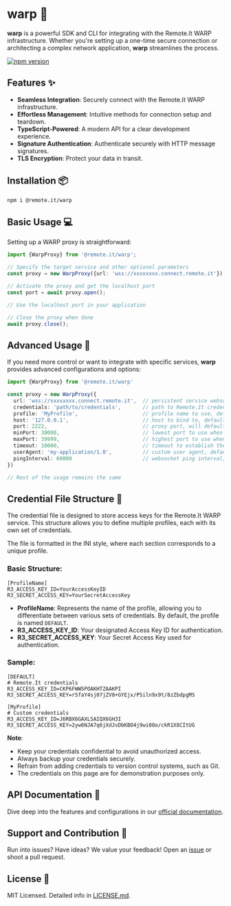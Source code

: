 # warp :rocket:

**warp** is a powerful SDK and CLI for integrating with the Remote.It WARP infrastructure. Whether you're setting up a
one-time secure connection or architecting a complex network application, **warp** streamlines the process.

[![npm version](https://badge.fury.io/js/%40remote.it%2Fwarp.svg)](https://www.npmjs.com/package/@remote.it/warp)

## Features :sparkles:

- **Seamless Integration**: Securely connect with the Remote.It WARP infrastructure.
- **Effortless Management**: Intuitive methods for connection setup and teardown.
- **TypeScript-Powered**: A modern API for a clear development experience.
- **Signature Authentication**: Authenticate securely with HTTP message signatures.
- **TLS Encryption**: Protect your data in transit.

## Installation :package:

```shell
npm i @remote.it/warp
```

## Basic Usage :computer:

Setting up a WARP proxy is straightforward:

```typescript
import {WarpProxy} from '@remote.it/warp';

// Specify the target service and other optional parameters
const proxy = new WarpProxy({url: 'wss://xxxxxxxx.connect.remote.it'});

// Activate the proxy and get the localhost port
const port = await proxy.open();

// Use the localhost port in your application

// Close the proxy when done
await proxy.close();
```

## Advanced Usage :wrench:

If you need more control or want to integrate with specific services, **warp** provides advanced configurations and
options:

```typescript
import {WarpProxy} from '@remote.it/warp'

const proxy = new WarpProxy({
  url: 'wss://xxxxxxxx.connect.remote.it',  // persistent service websocket URL
  credentials: 'path/to/credentials',       // path to Remote.It credentials file, defaults to ~/.remoteit/credentials
  profile: 'MyProfile',                     // profile name to use, defaults to 'DEFAULT'
  host: '127.0.0.1',                        // host to bind to, defaults to '127.0.0.1'
  port: 2222,                               // proxy port, will default to the first available port in the range below
  minPort: 30000,                           // lowest port to use when searching for an available port, defaults to 30000
  maxPort: 39999,                           // highest port to use when searching for an available port, defaults to 39999
  timeout: 10000,                           // timeout to establish the websocket connection, defaults to 10000
  userAgent: 'my-application/1.0',          // custom user agent, defaults to 'remoteit-warp/1.0'
  pingInterval: 60000                       // websocket ping interval, defaults to 60000
})

// Rest of the usage remains the same
```

## Credential File Structure :key:

The credential file is designed to store access keys for the Remote.It WARP service. This structure allows you to define
multiple profiles, each with its own set of credentials.

The file is formatted in the INI style, where each section corresponds to a unique profile.

### Basic Structure:

```credentials
[ProfileName]
R3_ACCESS_KEY_ID=YourAccessKeyID
R3_SECRET_ACCESS_KEY=YourSecretAccessKey
```

- **ProfileName**: Represents the name of the profile, allowing you to differentiate between various sets of
  credentials. By default, the profile is named `DEFAULT`.
- **R3_ACCESS_KEY_ID**: Your designated Access Key ID for authentication.
- **R3_SECRET_ACCESS_KEY**: Your Secret Access Key used for authentication.

### Sample:

```credentials
[DEFAULT]
# Remote.It credentials
R3_ACCESS_KEY_ID=CKP6FWW5POAKHTZAAKPI
R3_SECRET_ACCESS_KEY=rSfaY4sj07jZV8+GYEjx/PSiln9x9t/8zZbdpgMS

[MyProfile]
# Custom credentials
R3_ACCESS_KEY_ID=J6RBX6GAXLSAIQX6GH3I
R3_SECRET_ACCESS_KEY=2yw6NJA7q6jXdJvDbKBO4j9wi08o/ckR1X8CItUG
```

**Note**:

- Keep your credentials confidential to avoid unauthorized access.
- Always backup your credentials securely.
- Refrain from adding credentials to version control systems, such as Git.
- The credentials on this page are for demonstration purposes only.

## API Documentation :book:

Dive deep into the features and configurations in our [official documentation](https://github.com/remoteit/warp-js).

## Support and Contribution :raising_hand:

Run into issues? Have ideas? We value your feedback! Open an [issue](https://github.com/remoteit/warp-js/issues) or
shoot a pull request.

## License :page_facing_up:

MIT Licensed. Detailed info in [LICENSE.md](LICENSE.md).
